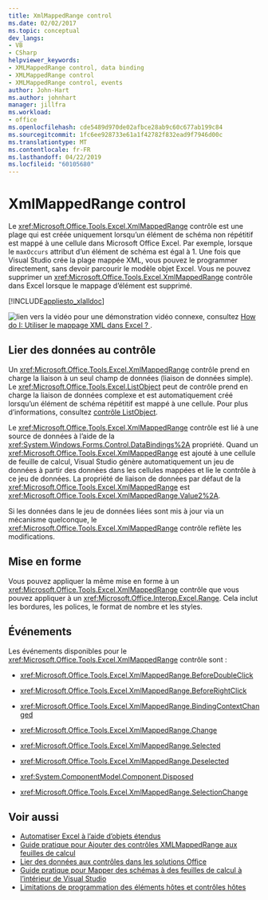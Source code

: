 ```yaml
---
title: XmlMappedRange control
ms.date: 02/02/2017
ms.topic: conceptual
dev_langs:
- VB
- CSharp
helpviewer_keywords:
- XMLMappedRange control, data binding
- XMLMappedRange control
- XMLMappedRange control, events
author: John-Hart
ms.author: johnhart
manager: jillfra
ms.workload:
- office
ms.openlocfilehash: cde5489d970de02afbce28ab9c60c677ab199c84
ms.sourcegitcommit: 1fc6ee928733e61a1f42782f832ead9f7946d00c
ms.translationtype: MT
ms.contentlocale: fr-FR
ms.lasthandoff: 04/22/2019
ms.locfileid: "60105680"
---
```

# <a name="xmlmappedrange-control"></a>XmlMappedRange control
  Le <xref:Microsoft.Office.Tools.Excel.XmlMappedRange> contrôle est une plage qui est créée uniquement lorsqu’un élément de schéma non répétitif est mappé à une cellule dans Microsoft Office Excel. Par exemple, lorsque le `maxOccurs` attribut d’un élément de schéma est égal à 1. Une fois que Visual Studio crée la plage mappée XML, vous pouvez le programmer directement, sans devoir parcourir le modèle objet Excel. Vous ne pouvez supprimer un <xref:Microsoft.Office.Tools.Excel.XmlMappedRange> contrôle dans Excel lorsque le mappage d’élément est supprimé.

 [!INCLUDE[appliesto_xlalldoc](../vsto/includes/appliesto-xlalldoc-md.md)]

 ![lien vers la vidéo](../vsto/media/playvideo.gif "lien vers la vidéo") pour une démonstration vidéo connexe, consultez [How do I: Utiliser le mappage XML dans Excel ? ](http://go.microsoft.com/fwlink/?LinkID=130288).

## <a name="bind-data-to-the-control"></a>Lier des données au contrôle
 Un <xref:Microsoft.Office.Tools.Excel.XmlMappedRange> contrôle prend en charge la liaison à un seul champ de données (liaison de données simple). Le <xref:Microsoft.Office.Tools.Excel.ListObject> peut de contrôle prend en charge la liaison de données complexe et est automatiquement créé lorsqu’un élément de schéma répétitif est mappé à une cellule. Pour plus d’informations, consultez [contrôle ListObject](../vsto/listobject-control.md).

 Le <xref:Microsoft.Office.Tools.Excel.XmlMappedRange> contrôle est lié à une source de données à l’aide de la <xref:System.Windows.Forms.Control.DataBindings%2A> propriété. Quand un <xref:Microsoft.Office.Tools.Excel.XmlMappedRange> est ajouté à une cellule de feuille de calcul, Visual Studio génère automatiquement un jeu de données à partir des données dans les cellules mappées et lie le contrôle à ce jeu de données. La propriété de liaison de données par défaut de la <xref:Microsoft.Office.Tools.Excel.XmlMappedRange> est <xref:Microsoft.Office.Tools.Excel.XmlMappedRange.Value2%2A>.

 Si les données dans le jeu de données liées sont mis à jour via un mécanisme quelconque, le <xref:Microsoft.Office.Tools.Excel.XmlMappedRange> contrôle reflète les modifications.

## <a name="formatting"></a>Mise en forme
 Vous pouvez appliquer la même mise en forme à un <xref:Microsoft.Office.Tools.Excel.XmlMappedRange> contrôle que vous pouvez appliquer à un <xref:Microsoft.Office.Interop.Excel.Range>. Cela inclut les bordures, les polices, le format de nombre et les styles.

## <a name="events"></a>Événements
 Les événements disponibles pour le <xref:Microsoft.Office.Tools.Excel.XmlMappedRange> contrôle sont :

- <xref:Microsoft.Office.Tools.Excel.XmlMappedRange.BeforeDoubleClick>

- <xref:Microsoft.Office.Tools.Excel.XmlMappedRange.BeforeRightClick>

- <xref:Microsoft.Office.Tools.Excel.XmlMappedRange.BindingContextChanged>

- <xref:Microsoft.Office.Tools.Excel.XmlMappedRange.Change>

- <xref:Microsoft.Office.Tools.Excel.XmlMappedRange.Selected>

- <xref:Microsoft.Office.Tools.Excel.XmlMappedRange.Deselected>

- <xref:System.ComponentModel.Component.Disposed>

- <xref:Microsoft.Office.Tools.Excel.XmlMappedRange.SelectionChange>

## <a name="see-also"></a>Voir aussi
- [Automatiser Excel à l’aide d’objets étendus](../vsto/automating-excel-by-using-extended-objects.md)
- [Guide pratique pour Ajouter des contrôles XMLMappedRange aux feuilles de calcul](../vsto/how-to-add-xmlmappedrange-controls-to-worksheets.md)
- [Lier des données aux contrôles dans les solutions Office](../vsto/binding-data-to-controls-in-office-solutions.md)
- [Guide pratique pour Mapper des schémas à des feuilles de calcul à l’intérieur de Visual Studio](../vsto/how-to-map-schemas-to-worksheets-inside-visual-studio.md)
- [Limitations de programmation des éléments hôtes et contrôles hôtes](../vsto/programmatic-limitations-of-host-items-and-host-controls.md)
